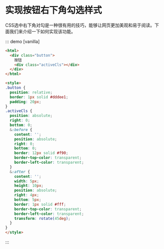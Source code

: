 # 实现按钮右下角勾选样式



CSS选中右下角对勾是一种很有用的技巧，能够让网页更加美观和易于阅读。下面我们来介绍一下如何实现该功能。

<!-- more -->




::: demo [vanilla]

```html
<html>
  <div class="button">
    按钮
    <div class="activeCls"></div>
  </div>
</html>

<style>
.button {
  position: relative;
  border: 1px solid #dddee1;
  padding: 20px;
}
.activeCls {
  position: absolute;
  right: 0;
  bottom: 0;
  &:before {
    content: '';
    position: absolute;
    right: 0;
    bottom: 0;
    border: 12px solid #f90;
    border-top-color: transparent;
    border-left-color: transparent;
  }
  &:after {
    content: '';
    width: 5px;
    height: 10px;
    position: absolute;
    right: 4px;
    bottom: 5px;
    border: 1px solid #fff;
    border-top-color: transparent;
    border-left-color: transparent;
    transform: rotate(45deg);
  }
}
</style>
```


:::